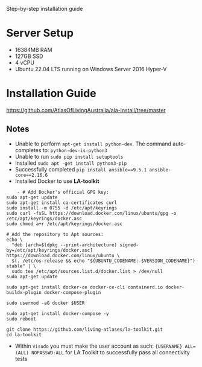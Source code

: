 Step-by-step installation guide

# Server Setup
- 16384MB RAM
- 127GB SSD
- 4 vCPU
- Ubuntu 22.04 LTS running on Windows Server 2016 Hyper-V

# Installation Guide
https://github.com/AtlasOfLivingAustralia/ala-install/tree/master

## Notes
- Unable to perform `apt-get install python-dev`. The command auto-completes to: `python-dev-is-python3`
- Unable to run `sudo pip install setuptools`
- Installed `sudo apt -get install python3-pip`
- Successfully completed `pip install ansible==9.5.1 ansible-core==2.16.6`
- Installed Docker to use **LA-toolkit**
```
	- # Add Docker's official GPG key:
sudo apt-get update
sudo apt-get install ca-certificates curl
sudo install -m 0755 -d /etc/apt/keyrings
sudo curl -fsSL https://download.docker.com/linux/ubuntu/gpg -o /etc/apt/keyrings/docker.asc
sudo chmod a+r /etc/apt/keyrings/docker.asc

# Add the repository to Apt sources:
echo \
  "deb [arch=$(dpkg --print-architecture) signed-by=/etc/apt/keyrings/docker.asc] https://download.docker.com/linux/ubuntu \
  $(. /etc/os-release && echo "${UBUNTU_CODENAME:-$VERSION_CODENAME}") stable" | \
  sudo tee /etc/apt/sources.list.d/docker.list > /dev/null
sudo apt-get update
```

```
sudo apt-get install docker-ce docker-ce-cli containerd.io docker-buildx-plugin docker-compose-plugin
```

```
sudo usermod -aG docker $USER
```

```
sudo apt-get install docker-compose -y
sudo reboot
```

```
git clone https://github.com/living-atlases/la-toolkit.git
cd la-toolkit
```

- Within `visudo` you must make the user account as such: `{USERNAME} ALL=(ALL) NOPASSWD:ALL` for LA Toolkit to successfully pass all connectivity tests
